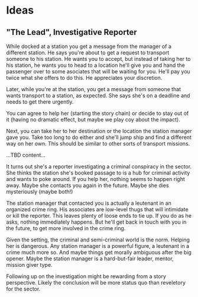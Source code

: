 # Ideas

## "The Lead", Investigative Reporter

While docked at a station you get a message from the manager of a different
station. He says you're about to get a request to transport someone to his
station. He wants you to accept, but instead of taking her to his station, he
wants you to head to a location he'll give you and hand the passenger over to
some asociates that will be waiting for you. He'll pay you twice what she
offers to do this. He appreciates your discretion.

Later, while you're at the station, you get a message from someone that wants
transport to a station, as expected. She says she's on a deadline and needs to
get there urgently.

You can agree to help her (starting the story chain) or decide to stay out of
it (having no dramatic effect, but maybe we play coy about the impact).

Next, you can take her to her destination or the location the station manager
gave you. Take too long to do either and she'll jump ship and find a different
way on her own. This should be similar to other sorts of transport missions.

...TBD content...

It turns out she's a reporter investigating a criminal conspiracy in the
sector. She thinks the station she's booked passage to is a hub for criminal
activity and wants to poke around. If you help her, nothing seems to happen
right away. Maybe she contacts you again in the future. Maybe she dies
mysteriously (maybe both!)

The station manager that contacted you is actually a leutenant in an organized
crime ring. His associates are low-level thugs that will intimidate or kill the
reporter.  This leaves plenty of loose ends to tie up. If you do as he asks,
nothing immediately happens. But he'll get back in touch with you in the
future, to get more involved in the crime ring.

Given the setting, the criminal and semi-criminal world is the norm. Helping
her is dangerous. Any station manager is a powerful figure, a leutenant in a
crime much more so. And maybe things get morally ambiguous after the big
opener. Maybe the station manager is a hard-but-fair leader, mentor, mission
giver type.

Following up on the investigation might be rewarding from a story perspective.
Likely the conclusion will be more status quo than reveletory for the sector.

